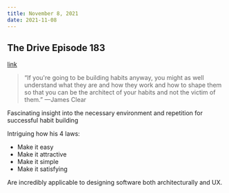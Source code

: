 ```yaml
---
title: November 8, 2021
date: 2021-11-08
---
```


## The Drive Episode 183

[link](https://peterattiamd.com/jamesclear/)

> “If you're going to be building habits anyway, you might as well understand what they are and how they work and how to shape them so that you can be the architect of your habits and not the victim of them.” —James Clear

Fascinating insight into the necessary environment and repetition for successful habit building

Intriguing how his 4 laws:
- Make it easy
- Make it attractive
- Make it simple
- Make it satisfying

Are incredibly applicable to designing software both architecturally and UX.